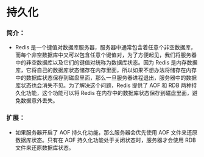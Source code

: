 # 持久化

### 简介：
- Redis 是一个键值对数据库服务器，服务器中通常包含着任意个非空数据库，而每个非空数据库中又可以包含任意个键值对，为了方便起见，我们将服务器中的非空数据库以及它们的键值对统称为数据库状态。因为 Redis 是内存数据库，它将自己的数据库状态储存在内存里面，所以如果不想办法将储存在内存中的数据库状态保存到磁盘里面，那么一旦服务器进程退出，服务器中的数据库状态也会消失不见。为了解决这个问题，Redis 提供了 AOF 和 RDB 两种持久化功能，这个功能可以将 Redis 在内存中的数据库状态保存到磁盘里面，避免数据意外丢失。

### 扩展：
- 如果服务器开启了 AOF 持久化功能，那么服务器会优先使用 AOF 文件来还原数据库状态。只有在 AOF 持久化功能处于关闭状态时，服务器才会使用 RDB 文件来还原数据库状态。
